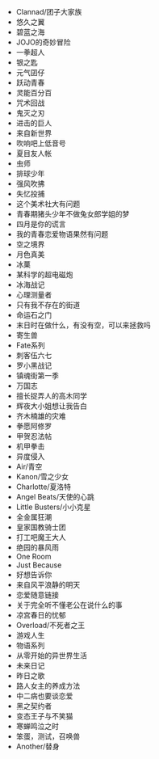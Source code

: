 * Clannad/团子大家族
* 悠久之翼
* 碧蓝之海
* JOJO的奇妙冒险
* 一拳超人
* 银之匙
* 元气囝仔
* 跃动青春
* 灵能百分百
* 咒术回战
* 鬼灭之刃
* 进击的巨人
* 来自新世界
* 吹响吧上低音号
* 夏目友人帐
* 虫师
* 排球少年
* 强风吹拂
* 失忆投捕
* 这个美术社大有问题
* 青春期猪头少年不做兔女郎学姐的梦
* 四月是你的谎言
* 我的青春恋爱物语果然有问题
* 空之境界
* 月色真美
* 冰菓
* 某科学的超电磁炮
* 冰海战记
* 心理测量者
* 只有我不存在的街道
* 命运石之门
* 末日时在做什么，有没有空，可以来拯救吗
* 寄生兽
* Fate系列
* 刺客伍六七
* 罗小黑战记
* 镇魂街第一季
* 万国志
* 擅长捉弄人的高木同学
* 辉夜大小姐想让我告白
* 齐木楠雄的灾难
* 拳愿阿修罗
* 甲贺忍法帖
* 机甲拳击
* 异度侵入
* Air/青空
* Kanon/雪之少女
* Charlotte/夏洛特
* Angel Beats/天使的心跳
* Little Busters/小小克星
* 全金属狂潮
* 皇家国教骑士团
* 打工吧魔王大人
* 绝园的暴风雨
* One Room
* Just Because
* 好想告诉你
* 来自风平浪静的明天
* 恋爱随意链接
* 关于完全听不懂老公在说什么的事
* 凉宫春日的忧郁
* Overload/不死者之王
* 游戏人生
* 物语系列
* 从零开始的异世界生活
* 未来日记
* 昨日之歌
* 路人女主的养成方法
* 中二病也要谈恋爱
* 黑之契约者
* 变态王子与不笑猫
* 寒蝉鸣泣之时
* 笨蛋，测试，召唤兽
* Another/替身
